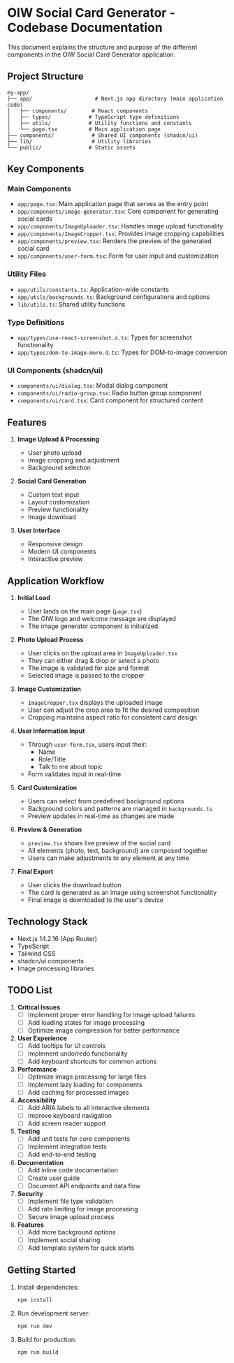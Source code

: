 # OIW Social Card Generator - Codebase Documentation

This document explains the structure and purpose of the different components in the OIW Social Card Generator application.

## Project Structure

```
my-app/
├── app/                    # Next.js app directory (main application code)
│   ├── components/        # React components
│   ├── types/            # TypeScript type definitions
│   ├── utils/            # Utility functions and constants
│   └── page.tsx          # Main application page
├── components/            # Shared UI components (shadcn/ui)
├── lib/                   # Utility libraries
└── public/               # Static assets
```

## Key Components

### Main Components

- `app/page.tsx`: Main application page that serves as the entry point
- `app/components/image-generator.tsx`: Core component for generating social cards
- `app/components/ImageUploader.tsx`: Handles image upload functionality
- `app/components/ImageCropper.tsx`: Provides image cropping capabilities
- `app/components/preview.tsx`: Renders the preview of the generated social card
- `app/components/user-form.tsx`: Form for user input and customization

### Utility Files

- `app/utils/constants.ts`: Application-wide constants
- `app/utils/backgrounds.ts`: Background configurations and options
- `lib/utils.ts`: Shared utility functions

### Type Definitions

- `app/types/use-react-screenshot.d.ts`: Types for screenshot functionality
- `app/types/dom-to-image-more.d.ts`: Types for DOM-to-image conversion

### UI Components (shadcn/ui)

- `components/ui/dialog.tsx`: Modal dialog component
- `components/ui/radio-group.tsx`: Radio button group component
- `components/ui/card.tsx`: Card component for structured content

## Features

1. **Image Upload & Processing**
   - User photo upload
   - Image cropping and adjustment
   - Background selection

2. **Social Card Generation**
   - Custom text input
   - Layout customization
   - Preview functionality
   - Image download

3. **User Interface**
   - Responsive design
   - Modern UI components
   - Interactive preview

## Application Workflow

1. **Initial Load**
   - User lands on the main page (`page.tsx`)
   - The OIW logo and welcome message are displayed
   - The image generator component is initialized

2. **Photo Upload Process**
   - User clicks on the upload area in `ImageUploader.tsx`
   - They can either drag & drop or select a photo
   - The image is validated for size and format
   - Selected image is passed to the cropper

3. **Image Customization**
   - `ImageCropper.tsx` displays the uploaded image
   - User can adjust the crop area to fit the desired composition
   - Cropping maintains aspect ratio for consistent card design

4. **User Information Input**
   - Through `user-form.tsx`, users input their:
     - Name
     - Role/Title
     - Talk to me about topic
   - Form validates input in real-time

5. **Card Customization**
   - Users can select from predefined background options
   - Background colors and patterns are managed in `backgrounds.ts`
   - Preview updates in real-time as changes are made

6. **Preview & Generation**
   - `preview.tsx` shows live preview of the social card
   - All elements (photo, text, background) are composed together
   - Users can make adjustments to any element at any time

7. **Final Export**
   - User clicks the download button
   - The card is generated as an image using screenshot functionality
   - Final image is downloaded to the user's device

## Technology Stack

- Next.js 14.2.16 (App Router)
- TypeScript
- Tailwind CSS
- shadcn/ui components
- Image processing libraries

## TODO List

1. **Critical Issues**
   - [ ] Implement proper error handling for image upload failures
   - [ ] Add loading states for image processing
   - [ ] Optimize image compression for better performance

2. **User Experience**
   - [ ] Add tooltips for UI controls
   - [ ] Implement undo/redo functionality
   - [ ] Add keyboard shortcuts for common actions

3. **Performance**
   - [ ] Optimize image processing for large files
   - [ ] Implement lazy loading for components
   - [ ] Add caching for processed images

4. **Accessibility**
   - [ ] Add ARIA labels to all interactive elements
   - [ ] Improve keyboard navigation
   - [ ] Add screen reader support

5. **Testing**
   - [ ] Add unit tests for core components
   - [ ] Implement integration tests
   - [ ] Add end-to-end testing

6. **Documentation**
   - [ ] Add inline code documentation
   - [ ] Create user guide
   - [ ] Document API endpoints and data flow

7. **Security**
   - [ ] Implement file type validation
   - [ ] Add rate limiting for image processing
   - [ ] Secure image upload process

8. **Features**
   - [ ] Add more background options
   - [ ] Implement social sharing
   - [ ] Add template system for quick starts

## Getting Started

1. Install dependencies:
   ```bash
   npm install
   ```

2. Run development server:
   ```bash
   npm run dev
   ```

3. Build for production:
   ```bash
   npm run build
   ``` 